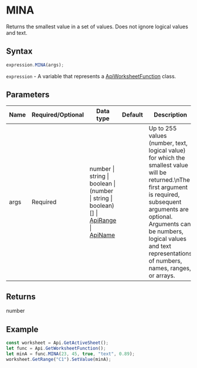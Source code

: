 # MINA

Returns the smallest value in a set of values. Does not ignore logical values and text.

## Syntax

```javascript
expression.MINA(args);
```

`expression` - A variable that represents a [ApiWorksheetFunction](../ApiWorksheetFunction.md) class.

## Parameters

| **Name** | **Required/Optional** | **Data type** | **Default** | **Description** |
| ------------- | ------------- | ------------- | ------------- | ------------- |
| args | Required | number \| string \| boolean \| (number \| string \| boolean)[] \| [ApiRange](../../ApiRange/ApiRange.md) \| [ApiName](../../ApiName/ApiName.md) |  | Up to 255 values (number, text, logical value) for which the smallest value will be returned.\nThe first argument is required, subsequent arguments are optional. Arguments can be numbers, logical values and text representations of numbers, names, ranges, or arrays. |

## Returns

number

## Example



```javascript editor-xlsx
const worksheet = Api.GetActiveSheet();
let func = Api.GetWorksheetFunction();
let minA = func.MINA(23, 45, true, "text", 0.89);
worksheet.GetRange("C1").SetValue(minA);

```
